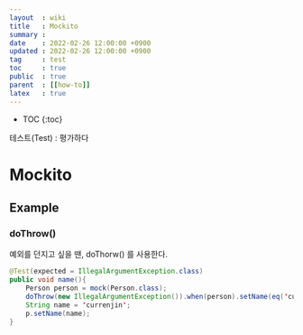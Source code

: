 ```yaml
---
layout  : wiki
title   : Mockito
summary :
date    : 2022-02-26 12:00:00 +0900
updated : 2022-02-26 12:00:00 +0900
tag     : test
toc     : true
public  : true
parent  : [[how-to]]
latex   : true
---
```

* TOC
{:toc}

테스트(Test) : 평가하다

# Mockito

## Example

### doThrow()
예외를 던지고 싶을 땐, doThorw() 를 사용한다.

```java
@Test(expected = IllegalArgumentException.class)
public void name(){
    Person person = mock(Person.class);
    doThrow(new IllegalArgumentException()).when(person).setName(eq('currenjin'));
    String name = 'currenjin';
    p.setName(name);
}
```
